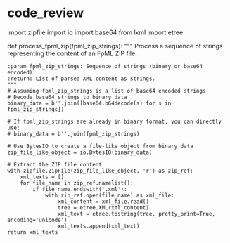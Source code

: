 # code_review
import zipfile
import io
import base64
from lxml import etree

def process_fpml_zip(fpml_zip_strings):
    """
    Process a sequence of strings representing the content of an FpML ZIP file.

    :param fpml_zip_strings: Sequence of strings (binary or base64 encoded).
    :return: List of parsed XML content as strings.
    """
    # Assuming fpml_zip_strings is a list of base64 encoded strings
    # Decode base64 strings to binary data
    binary_data = b''.join([base64.b64decode(s) for s in fpml_zip_strings])
    
    # If fpml_zip_strings are already in binary format, you can directly use:
    # binary_data = b''.join(fpml_zip_strings)

    # Use BytesIO to create a file-like object from binary data
    zip_file_like_object = io.BytesIO(binary_data)

    # Extract the ZIP file content
    with zipfile.ZipFile(zip_file_like_object, 'r') as zip_ref:
        xml_texts = []
        for file_name in zip_ref.namelist():
            if file_name.endswith('.xml'):
                with zip_ref.open(file_name) as xml_file:
                    xml_content = xml_file.read()
                    tree = etree.XML(xml_content)
                    xml_text = etree.tostring(tree, pretty_print=True, encoding='unicode')
                    xml_texts.append(xml_text)
    return xml_texts
